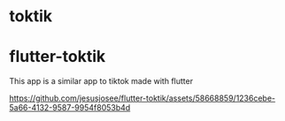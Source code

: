 # toktik
# flutter-toktik

This app is a similar app to tiktok made with flutter




https://github.com/jesusjosee/flutter-toktik/assets/58668859/1236cebe-5a66-4132-9587-9954f8053b4d

